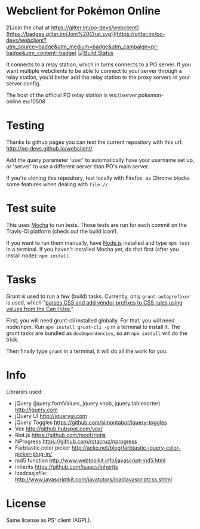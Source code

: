Webclient for Pokémon Online
============================

[![Join the chat at https://gitter.im/po-devs/webclient](https://badges.gitter.im/Join%20Chat.svg)](https://gitter.im/po-devs/webclient?utm_source=badge&utm_medium=badge&utm_campaign=pr-badge&utm_content=badge)
[![Build Status](https://travis-ci.org/po-devs/webclient.png)](https://travis-ci.org/po-devs/webclient)

It connects to a relay station, which in turns connects to a PO server. If
you want multiple webclients to be able to connect to your server through
a relay station, you'd better add the relay station to the proxy servers
in your server config.

The host of the official PO relay station is ws://server.pokemon-online.eu:10508

Testing
=======

Thanks to github pages you can test the current repository with this url: http://po-devs.github.io/webclient/

Add the query parameter 'user' to automatically have your username set up, or 'server' to use a different server than PO's main server.

If you're cloning this repository, test locally with Firefox, as Chrome blocks some features when dealing with `file://`.

Test suite
==========

This uses [Mocha](http://mochajs.org/) to run tests. Those tests are run for each commit on the
Travis-CI platform (check out the build icon!).

If you want to run them manually, have [Node.js](http://nodejs.com) installed and type `npm test` in a terminal. If you haven't installed Mocha yet, do that first (after you install node): `npm install`.

Tasks
=====

Grunt is used to run a few (build) tasks. Currently, only `grunt-autoprefixer` is used, which "[parses CSS and add vendor prefixes to CSS rules using values from the Can I Use.](https://github.com/ai/autoprefixer)".

First, you will need grunt-cli installed globally. For that, you will need node/npm. Run `npm install grunt-cli -g` in a terminal to install it. The grunt tasks are bundled as `devDependencies`, so an `npm install` will do the trick.

Then finally type `grunt` in a terminal, it will do all the work for you.

Info
====

Libraries used:
* jQuery (jquery.formValues, jquery.knob, jquery.tablesorter) http://jquery.com
* jQuery UI http://jqueryui.com
* jQuery Toggles https://github.com/simontabor/jquery-toggles
* Vex http://github.hubspot.com/vex/
* Riot.js https://github.com/moot/riotjs
* NProgress https://github.com/rstacruz/nprogress
* Farbtastic color picker http://acko.net/blog/farbtastic-jquery-color-picker-plug-in/
* md5 function http://www.webtoolkit.info/javascript-md5.html
* inherits https://github.com/isaacs/inherits
* loadcssjsfile: http://www.javascriptkit.com/javatutors/loadjavascriptcss.shtml

License
=======

Same license as PS' client (AGPL).
